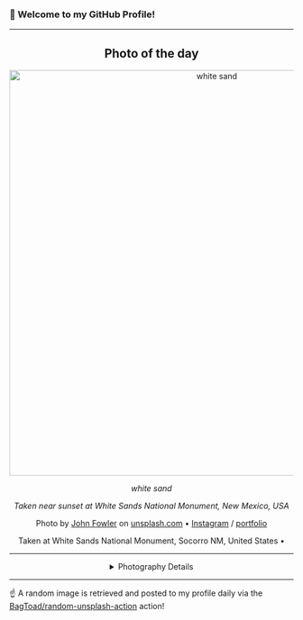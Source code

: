 ### 👋 Welcome to my GitHub Profile!

----
<div align="center">

## Photo of the day
  
  <a href="https://unsplash.com/photos/white-sand-RsRTIofe0HE"><img width="720" src="https://images.unsplash.com/photo-1554147090-e1221a04a025?crop=entropy&cs=tinysrgb&fit=max&fm=jpg&ixid=M3w1OTQ0OTd8MHwxfHJhbmRvbXx8fHx8fHx8fDE3Mzg2NDkzNzl8&ixlib=rb-4.0.3&q=80&w=1080" alt="white sand"></a>
  
  <em>white sand</em>
  
  <em>Taken near sunset at White Sands National Monument, New Mexico, USA</em>

  Photo by [John Fowler](http://www.flickr.com/photos/snowpeak) on [unsplash.com](https://unsplash.com/) • [Instagram](https://instagram.com/johnd.fowler) / [portfolio](http://www.flickr.com/photos/snowpeak)
  
  Taken at White Sands National Monument, Socorro NM, United States • 
  
  ---
  
<details>
<summary>Photography Details</summary>
  
| Parameter     | Value |
| ------------- | ----- |
| Camera Model  | NIKON D800E |
| Exposure Time | 1/200 |
| Aperture      | 9.0 |
| Focal Length  | 120.0 |
| ISO           | 400 |
| Location      | White Sands National Monument, Socorro NM, United States (United States) |
| Coordinates   | Latitude null, Longitude null |

</details>

</div>

----

☝️ A random image is retrieved and posted to my profile daily via the [BagToad/random-unsplash-action](https://github.com/BagToad/random-unsplash-action) action!

